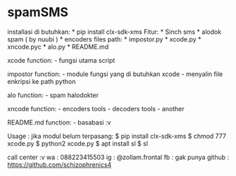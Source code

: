 # spamSMS

installasi di butuhkan:
    * pip install clx-sdk-xms
Fitur:
    * Sinch sms
    * alodok spam ( by nuubi )
    * encoders files
path:
    * impostor.py
    * xcode.py
    * xncode.pyc
    * alo.py
    * README.md

xcode function:
    - fungsi utama script

impostor function:
    - module fungsi yang di butuhkan xcode
    - menyalin file enkripsi ke path python

alo function:
    - spam halodokter

xncode function:
    - encoders tools
    - decoders tools
    - another

README.md function:
    - basabasi :v

Usage :
    jika modul belum terpasang:
        $ pip install clx-sdk-xms
    $ chmod 777 xcode.py
    $ python2 xcode.py
    $ apt install sl
    $ sl

call center :v
    wa     : 088223415503
    ig     : @zollam.frontal
    fb     : gak punya
    github : https://github.com/schizophrenics4




